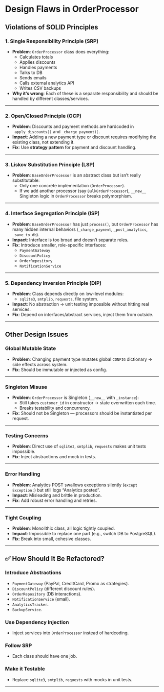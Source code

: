 # Design Flaws in OrderProcessor

## Violations of SOLID Principles

### 1. Single Responsibility Principle (SRP)
- **Problem**: `OrderProcessor` class does everything:
  - Calculates totals
  - Applies discounts
  - Handles payments
  - Talks to DB
  - Sends emails
  - Calls external analytics API
  - Writes CSV backups  
- **Why it’s wrong**: Each of these is a separate responsibility and should be handled by different classes/services.

---

### 2. Open/Closed Principle (OCP)
- **Problem**: Discounts and payment methods are hardcoded in `_apply_discounts()` and `_charge_payment()`.
- **Impact**: Adding a new payment type or discount requires modifying the existing class, not extending it.
- **Fix**: Use **strategy pattern** for payment and discount handling.

---

### 3. Liskov Substitution Principle (LSP)
- **Problem**: `BaseOrderProcessor` is an abstract class but isn’t really substitutable:
  - Only one concrete implementation (`OrderProcessor`).
  - If we add another processor (say `BulkOrderProcessor`), `__new__` Singleton logic in `OrderProcessor` breaks polymorphism.

---

### 4. Interface Segregation Principle (ISP)
- **Problem**: `BaseOrderProcessor` has just `process()`, but `OrderProcessor` has many hidden internal behaviors (`_charge_payment`, `_post_analytics`, `_save_to_db`).
- **Impact**: Interface is too broad and doesn’t separate roles.
- **Fix**: Introduce smaller, role-specific interfaces:
  - `PaymentGateway`
  - `DiscountPolicy`
  - `OrderRepository`
  - `NotificationService`

---

### 5. Dependency Inversion Principle (DIP)
- **Problem**: Class depends directly on low-level modules:
  - `sqlite3`, `smtplib`, `requests`, file system.
- **Impact**: No abstraction → unit testing impossible without hitting real services.
- **Fix**: Depend on interfaces/abstract services, inject them from outside.

---

## Other Design Issues

### Global Mutable State
- **Problem**: Changing payment type mutates global `CONFIG` dictionary → side effects across system.
- **Fix**: Should be immutable or injected as config.

---

### Singleton Misuse
- **Problem**: `OrderProcessor` is Singleton (`__new__` with `_instance`):
  - Still takes `customer_id` in constructor → state overwritten each time.
  - Breaks testability and concurrency.
- **Fix**: Should not be Singleton — processors should be instantiated per request.

---

### Testing Concerns
- **Problem**: Direct use of `sqlite3`, `smtplib`, `requests` makes unit tests impossible.
- **Fix**: Inject abstractions and mock in tests.

---

### Error Handling
- **Problem**: Analytics POST swallows exceptions silently (`except Exception:`) but still logs “Analytics posted”.
- **Impact**: Misleading and brittle in production.
- **Fix**: Add robust error handling and retries.

---

### Tight Coupling
- **Problem**: Monolithic class, all logic tightly coupled.
- **Impact**: Impossible to replace one part (e.g., switch DB to PostgreSQL).
- **Fix**: Break into small, cohesive classes.

---

## ✅ How Should It Be Refactored?

### Introduce Abstractions
- `PaymentGateway` (PayPal, CreditCard, Promo as strategies).
- `DiscountPolicy` (different discount rules).
- `OrderRepository` (DB interactions).
- `NotificationService` (email).
- `AnalyticsTracker`.
- `BackupService`.

### Use Dependency Injection
- Inject services into `OrderProcessor` instead of hardcoding.

### Follow SRP
- Each class should have one job.

### Make it Testable
- Replace `sqlite3`, `smtplib`, `requests` with mocks in unit tests.

---
